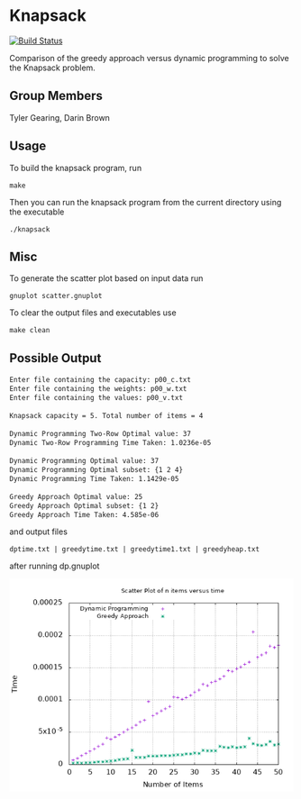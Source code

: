 # Knapsack
[![Build Status](https://travis-ci.com/ezquire/Knapsack.svg?branch=master)](https://travis-ci.com/ezquire/Knapsack)

Comparison of the greedy approach versus dynamic programming to solve the Knapsack problem.

## Group Members
Tyler Gearing, Darin Brown


Usage
-----

To build the knapsack program, run
```
make
```

Then you can run the knapsack program from the current directory using the executable
```
./knapsack
```

Misc
-----

To generate the scatter plot based on input data run
```
gnuplot scatter.gnuplot
```

To clear the output files and executables use
```
make clean
```

Possible Output
-----
```
Enter file containing the capacity: p00_c.txt
Enter file containing the weights: p00_w.txt
Enter file containing the values: p00_v.txt

Knapsack capacity = 5. Total number of items = 4

Dynamic Programming Two-Row Optimal value: 37
Dynamic Two-Row Programming Time Taken: 1.0236e-05

Dynamic Programming Optimal value: 37
Dynamic Programming Optimal subset: {1 2 4}
Dynamic Programming Time Taken: 1.1429e-05

Greedy Approach Optimal value: 25
Greedy Approach Optimal subset: {1 2}
Greedy Approach Time Taken: 4.585e-06
```

and output files
```
dptime.txt | greedytime.txt | greedytime1.txt | greedyheap.txt
```

after running dp.gnuplot

![Scatterplot](/scatter.png)
